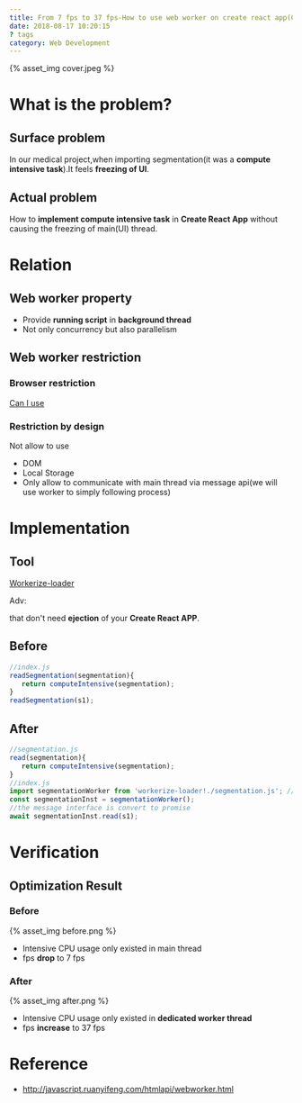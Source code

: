 ```yaml
---
title: From 7 fps to 37 fps-How to use web worker on create react app(CRA) project
date: 2018-08-17 10:20:15
? tags
category: Web Development
---
```


{% asset_img cover.jpeg %}

# What is the problem?

## Surface problem

In our medical project,when importing segmentation(it was a **compute intensive task**).It feels **freezing of UI**.

## Actual problem

How to **implement compute intensive task** in **Create React App** without causing the freezing of main(UI) thread.

# Relation

## Web worker property

- Provide **running script** in **background thread**
- Not only concurrency but also parallelism

## Web worker restriction

### Browser restriction

[Can I use ](https://caniuse.com/#feat=webworkers)

### Restriction by design

Not allow to use

- DOM
- Local Storage
- Only allow to communicate with main thread via message api(we will use worker to simply following process)

# Implementation

## Tool

[Workerize-loader](https://github.com/developit/workerize-loader)

Adv:

that don't need **ejection** of your **Create React APP**.

## Before

```javascript
//index.js
readSegmentation(segmentation){
   return computeIntensive(segmentation);
}
readSegmentation(s1);
```

## After

```javascript
//segmentation.js
read(segmentation){
   return computeIntensive(segmentation);
}
//index.js
import segmentationWorker from 'workerize-loader!./segmentation.js'; // eslint-disable-line import/no-webpack-loader-syntax
const segmentationInst = segmentationWorker();
//the message interface is convert to promise
await segmentationInst.read(s1);
```

# Verification

## Optimization Result

### Before

{% asset_img before.png %}

- Intensive CPU usage only existed in main thread
- fps **drop** to 7 fps

### After

{% asset_img after.png %}

- Intensive CPU usage only existed in **dedicated worker thread**
- fps **increase** to 37 fps

# Reference

- http://javascript.ruanyifeng.com/htmlapi/webworker.html

